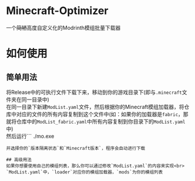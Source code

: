 # Minecraft-Optimizer
一个~~简陋~~高度自定义化的Modrinth模组批量下载器

# 如何使用
## 简单用法
将Release中的可执行文件下载下来，移动到你的游戏目录下(即与`.minecraft`文件夹在同一目录中)<br>
在同一目录下新建`ModList.yaml`文件，然后根据你的Minecraft模组加载器，将仓库中对应的文件的所有内容复制到这个文件中(如：如果你的加载器是`fabric`，那就将仓库中的`ModList_fabric.yaml`中所有内容复制到你目录下的`ModList.yaml`中)<br>
然后运行```
./mo.exe
```shell
并选择你的`版本隔离状态`和`Minecraft版本`，程序会自动进行下载

## 高级用法
如果你想要使用自己的模组列表，那么你可以通过修改`ModList.yaml`的内容来实现<br>
`ModList.yaml`中，`loader`对应你的模组加载器，`mods`为你的模组列表
